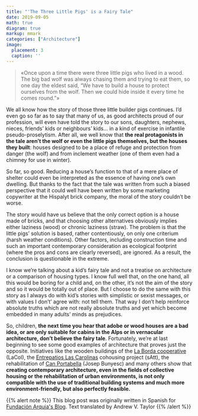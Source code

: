 ```yaml
---
title: "'The Three Little Pigs' is a Fairy Tale"
date: 2019-09-05
math: true
diagram: true
markup: mmark
categories: ["Architecture"]
image:
  placement: 3
  caption: ''
---
```


> «Once upon a time there were three little pigs who lived in a wood. The big bad wolf was always chasing them and trying to eat them, so one day the eldest said, “We have to build a house to protect ourselves from the wolf. Then we could hide inside it every time he comes round.”»

We all know how the story of those three little builder pigs continues. I’d even go so far as to say that many of us, as good architects proud of our profession, will even have told the story to our sons, daughters, nephews, nieces, friends’ kids or neighbours’ kids… in a kind of exercise in infantile pseudo-proselytism. After all, we well know that **the real protagonists in the tale aren’t the wolf or even the little pigs themselves, but the houses they built**:  houses designed to be a place of refuge and protection from danger (the wolf) and from inclement weather (one of them even had a chimney for use in winter).

So far, so good. Reducing a house’s function to that of a mere place of shelter could even be interpreted as the essence of having one’s own dwelling. But thanks to the fact that the tale was written from such a biased perspective that it could well have been written by some marketing copywriter at the Hispalyt brick company, the moral of the story couldn’t be worse.

The story would have us believe that the only correct option is a house made of bricks, and that choosing other alternatives obviously implies either laziness (wood) or chronic laziness (straw). The problem is that the little pigs’ solution is based, rather contentiously, on only one criterium (harsh weather conditions). Other factors, including construction time and such an important contemporary consideration as ecological footprint (where the pros and cons are clearly reversed), are ignored. As a result, the conclusion is questionable in the extreme.

I know we’re talking about a kid’s fairy tale and not a treatise on architecture or a comparison of housing types. I know full well that, on the one hand, all this would be boring for a child and, on the other, it’s not the aim of the story and so it would be totally out of place. But I choose to do the same with this story as I always do with kid’s stories with simplistic or sexist messages, or with values I don’t’ agree with: not tell them. That way I don’t help reinforce absolute truths which are not really absolute truths and yet which become embedded in many adults’ minds as prejudices.

So, children, **the next time you hear that adobe or wood houses are a bad idea, or are only suitable for cabins in the Alps or in vernacular architecture, don’t believe the fairy tale**. Fortunately, we’re at last beginning to see some good examples of architecture that proves just the opposite. Initiatives like the wooden buildings of the [La Borda cooperative](http://www.lacol.coop/projectes/laborda/) (LaCol), the [Entrepatios Las Carolinas](https://satt.es/portfolio_page/cohousing-las-carolinas-entrepatiosg/) cohousing project (sAtt), the rehabilitation of [Can Portabella](http://www.bunyesc.com/projectes/35canportabella.html) (Josep Bunyesc) and many others show that **creating contemporary architecture, even in the fields of collective housing or the rehabilitation of urban environments, is not only compatible with the use of traditional building systems and much more environment-friendly, but also perfectly feasible.**



{{% alert note %}}
This blog post was originally written in Spanish for [Fundación Arquia's Blog](https://blogfundacion.arquia.es/2019/07/el-cuento-de-los-tres-cerditos-es-un-cuento/). Text translated by Andrew V. Taylor
{{% /alert %}}
